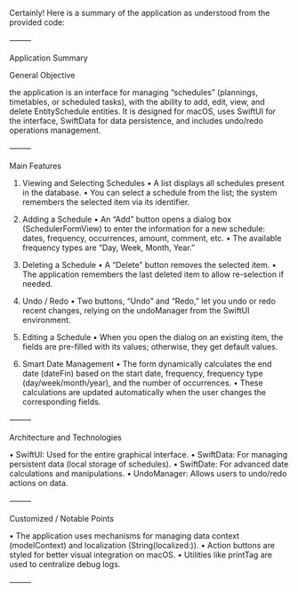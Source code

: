 Certainly! Here is a summary of the application as understood from the provided code:

⸻

Application Summary

General Objective

the application is an interface for managing “schedules” (plannings, timetables, or scheduled tasks), with the ability to add, edit, view, and delete EntitySchedule entities. It is designed for macOS, uses SwiftUI for the interface, SwiftData for data persistence, and includes undo/redo operations management.

⸻

Main Features

1. Viewing and Selecting Schedules
• A list displays all schedules present in the database.
• You can select a schedule from the list; the system remembers the selected item via its identifier.

2. Adding a Schedule
• An “Add” button opens a dialog box (SchedulerFormView) to enter the information for a new schedule: dates, frequency, occurrences, amount, comment, etc.
• The available frequency types are “Day, Week, Month, Year.”

3. Deleting a Schedule
• A “Delete” button removes the selected item.
• The application remembers the last deleted item to allow re-selection if needed.

4. Undo / Redo
• Two buttons, “Undo” and “Redo,” let you undo or redo recent changes, relying on the undoManager from the SwiftUI environment.

5. Editing a Schedule
• When you open the dialog on an existing item, the fields are pre-filled with its values; otherwise, they get default values.

6. Smart Date Management
• The form dynamically calculates the end date (dateFin) based on the start date, frequency, frequency type (day/week/month/year), and the number of occurrences.
• These calculations are updated automatically when the user changes the corresponding fields.

⸻

Architecture and Technologies

• SwiftUI: Used for the entire graphical interface.
• SwiftData: For managing persistent data (local storage of schedules).
• SwiftDate: For advanced date calculations and manipulations.
• UndoManager: Allows users to undo/redo actions on data.

⸻

Customized / Notable Points

• The application uses mechanisms for managing data context (modelContext) and localization (String(localized:)).
• Action buttons are styled for better visual integration on macOS.
• Utilities like printTag are used to centralize debug logs.

⸻

